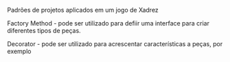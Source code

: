 Padrões de projetos aplicados em um jogo de Xadrez

Factory Method - pode ser utilizado para defiir uma interface para criar diferentes tipos de peças.

Decorator - pode ser utilizado para acrescentar características a peças, por exemplo
